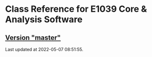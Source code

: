 # Class Reference for E1039 Core & Analysis Software
## [Version "master"](master/)
Last updated at 2022-05-07 08:51:55.
